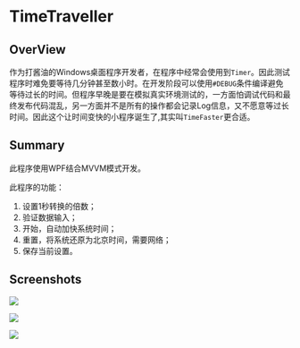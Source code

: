 # TimeTraveller

## OverView
作为打酱油的Windows桌面程序开发者，在程序中经常会使用到`Timer`。因此测试程序时难免要等待几分钟甚至数小时。在开发阶段可以使用`#DEBUG`条件编译避免等待过长的时间。但程序早晚是要在模拟真实环境测试的，一方面怕调试代码和最终发布代码混乱，另一方面并不是所有的操作都会记录Log信息，又不愿意等过长时间。因此这个让时间变快的小程序诞生了,其实叫`TimeFaster`更合适。

## Summary
此程序使用WPF结合MVVM模式开发。

此程序的功能：

1. 设置1秒转换的倍数；
2. 验证数据输入；
3. 开始，自动加快系统时间；
4. 重置，将系统还原为北京时间，需要网络；
5. 保存当前设置。

## Screenshots

![](https://github.com/waning1995/TimeTraveller/tree/master/TimeTraveller/Screenshot/TIM截图20170810110704.png)

![](https://github.com/waning1995/TimeTraveller/tree/master/TimeTraveller/Screenshot/TIM截图20170810110735.png)

![](https://github.com/waning1995/TimeTraveller/tree/master/TimeTraveller/Screenshot/TIM截图20170810110748.png)
